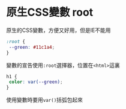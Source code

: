 # 原生CSS變數 root

原生的CSS變數，方便又好用，但是IE不能用

```css
:root {
 --green: #11c1a4;
}
```

變數的宣告使用`:root`選擇器，位置在`<html>`這裏

```css
h1 {
 color: var(--green);
}
```

使用變數時要用`var()`括弧包起來

